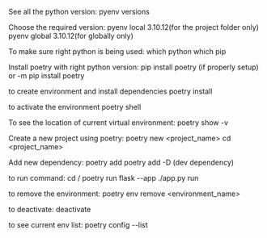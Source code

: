 See all the python version: 
    pyenv versions

Choose the required version: 
    pyenv local 3.10.12(for the project folder only)
    pyenv global 3.10.12(for globally only)

To make sure right python is being used: 
    which python 
    which pip

Install poetry with right python version: 
    pip install poetry (if properly setup)
    or
    <location-to-right-python> -m pip install poetry

to create environment and install dependencies
    poetry install 

to activate the environment
    poetry shell

To see the location of current virtual environment:
    poetry show -v

Create a new project using poetry: 
    poetry new <project_name>
    cd <project_name>

Add new dependency:
    poetry add <package>
    poetry add -D <package> (dev dependency)

to run command:
    cd <project>/<package>
    poetry run flask --app ./app.py run

to remove the environment:
    poetry env remove <environment_name>

to deactivate:
    deactivate

to see current env list:
    poetry config --list